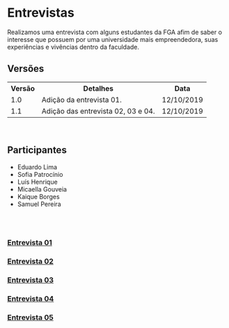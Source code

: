 # Entrevistas
<div class="line"></div>
Realizamos uma entrevista com alguns estudantes da FGA afim de saber o interesse que possuem por uma universidade mais empreendedora, suas experiências e vivências dentro da faculdade.

## Versões

<table class="versions">
	<tr>
		<th class="version_header">Versão</th>
		<th>Detalhes</th>
		<th>Data</th>
	</tr>
	<tr>
		<td>1.0</td>
		<td>Adição da entrevista 01.</td>
		<td>12/10/2019</td>
	</tr>
	<tr>
		<td>1.1</td>
		<td>Adição das entrevista 02, 03 e 04.</td>
		<td>12/10/2019</td>
	</tr>
</table> 
<br>

## Participantes
- Eduardo Lima
- Sofia Patrocínio
- Luís Henrique
- Micaella Gouveia
- Kaique Borges
- Samuel Pereira
  
<br />
<br />

### [Entrevista 01](./entrevista01.md)
### [Entrevista 02](./entrevista02.md)
### [Entrevista 03](./entrevista03.md)
### [Entrevista 04](./entrevista04.md)
### [Entrevista 05](./entrevista05.md)
<br/>
